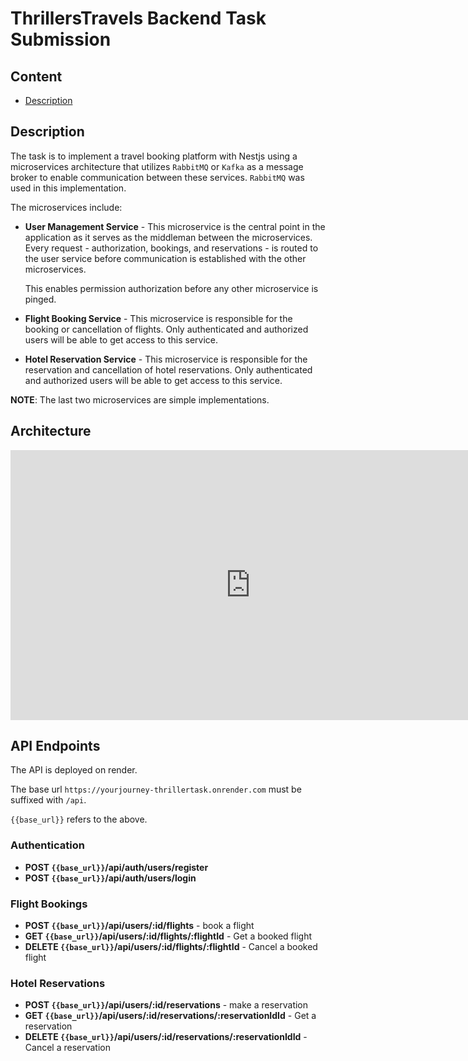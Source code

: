 # ThrillersTravels Backend Task Submission

## Content

- [Description](#description)

## Description

The task is to implement a travel booking platform with Nestjs using a microservices architecture that utilizes `RabbitMQ` or `Kafka` as a message broker to enable communication between these services. `RabbitMQ` was used in this implementation.

The microservices include:

- **User Management Service** - This microservice is the central point in the application as it serves as the middleman between the microservices. Every request - authorization, bookings, and reservations - is routed to the user service before communication is established with the other microservices.

  This enables permission authorization before any other microservice is pinged.

- **Flight Booking Service** -  This microservice is responsible for the booking or cancellation of flights. Only authenticated and authorized users will be able to get access to this service.

- **Hotel Reservation Service** -  This microservice is responsible for the reservation and cancellation of hotel reservations. Only authenticated and authorized users will be able to get access to this service.

**NOTE**: The last two microservices are simple implementations.

## Architecture

<div>
  <iframe width="768" height="432" src="https://miro.com/app/live-embed/uXjVKLYmoO4=/?moveToViewport=-617,-308,1320,640&embedId=710158375176" frameborder="0" scrolling="no" allow="fullscreen; clipboard-read; clipboard-write" allowfullscreen></iframe>
</div>

## API Endpoints

The API is deployed on render.

The base url `https://yourjourney-thrillertask.onrender.com` must be suffixed with `/api`.

`{{base_url}}` refers to the above.

### Authentication

- **POST `{{base_url}}`/api/auth/users/register**
- **POST `{{base_url}}`/api/auth/users/login**

### Flight Bookings

- **POST `{{base_url}}`/api/users/:id/flights** - book a flight
- **GET `{{base_url}}`/api/users/:id/flights/:flightId** - Get a booked flight
- **DELETE `{{base_url}}`/api/users/:id/flights/:flightId** - Cancel a booked flight

### Hotel Reservations

- **POST `{{base_url}}`/api/users/:id/reservations** - make a reservation
- **GET `{{base_url}}`/api/users/:id/reservations/:reservationIdId** - Get a reservation
- **DELETE `{{base_url}}`/api/users/:id/reservations/:reservationIdId** - Cancel a reservation

